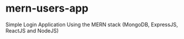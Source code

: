 # mern-users-app
Simple Login Application Using the MERN stack (MongoDB, ExpressJS, ReactJS and NodeJS)
